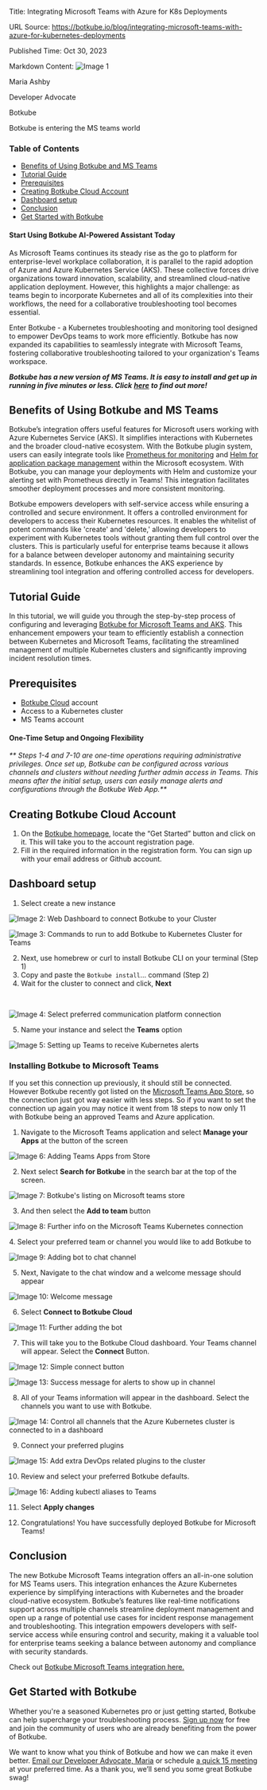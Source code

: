 Title: Integrating Microsoft Teams with Azure for K8s Deployments

URL Source: https://botkube.io/blog/integrating-microsoft-teams-with-azure-for-kubernetes-deployments

Published Time: Oct 30, 2023

Markdown Content:
![Image 1](https://cdn.prod.website-files.com/634fabb21508d6c9db9bc46f/6408ed63e5b48fed17e54625_SE6Pjp9PW9TaOwePHJXRaxaLQgYdT2HX_5PYASmvIx8.jpeg)

Maria Ashby

Developer Advocate

Botkube

Botkube is entering the MS teams world

### Table of Contents

*   [Benefits of Using Botkube and MS Teams](https://botkube.io/blog/integrating-microsoft-teams-with-azure-for-kubernetes-deployments#benefits-of-using-botkube-and-ms-teams)
*   [Tutorial Guide](https://botkube.io/blog/integrating-microsoft-teams-with-azure-for-kubernetes-deployments#tutorial-guide-)
*   [Prerequisites](https://botkube.io/blog/integrating-microsoft-teams-with-azure-for-kubernetes-deployments#prerequisites)
*   [Creating Botkube Cloud Account](https://botkube.io/blog/integrating-microsoft-teams-with-azure-for-kubernetes-deployments#creating-botkube-cloud-account)
*   [Dashboard setup](https://botkube.io/blog/integrating-microsoft-teams-with-azure-for-kubernetes-deployments#dashboard-setup)
*   [Conclusion](https://botkube.io/blog/integrating-microsoft-teams-with-azure-for-kubernetes-deployments#conclusion)
*   [Get Started with Botkube](https://botkube.io/blog/integrating-microsoft-teams-with-azure-for-kubernetes-deployments#get-started-with-botkube)

#### Start Using Botkube AI-Powered Assistant Today

As Microsoft Teams continues its steady rise as the go to platform for enterprise-level workplace collaboration, it is parallel to the rapid adoption of Azure and Azure Kubernetes Service (AKS). These collective forces drive organizations toward innovation, scalability, and streamlined cloud-native application deployment. However, this highlights a major challenge: as teams begin to incorporate Kubernetes and all of its complexities into their workflows, the need for a collaborative troubleshooting tool becomes essential.

Enter Botkube - a Kubernetes troubleshooting and monitoring tool designed to empower DevOps teams to work more efficiently. Botkube has now expanded its capabilities to seamlessly integrate with Microsoft Teams, fostering collaborative troubleshooting tailored to your organization's Teams workspace.

**_Botkube has a new version of MS Teams. It is easy to install and get up in running in five minutes or less. Click_** [**_here_**](https://botkube.io/blog/revolutionize-your-kubernetes-troubleshooting-workflow-with-microsoft-teams-and-botkube) **_to find out more!_**

Benefits of Using Botkube and MS Teams
--------------------------------------

Botkube’s integration offers useful features for Microsoft users working with Azure Kubernetes Service (AKS). It simplifies interactions with Kubernetes and the broader cloud-native ecosystem. With the Botkube plugin system, users can easily integrate tools like [Prometheus for monitoring](https://botkube.io/learn/how-botkube-makes-monitoring-kubernetes-easy) and [Helm for application package management](https://botkube.io/learn/helm-charts) within the Microsoft ecosystem. With Botkube, you can manage your deployments with Helm and customize your alerting set with Prometheus directly in Teams! This integration facilitates smoother deployment processes and more consistent monitoring.

Botkube empowers developers with self-service access while ensuring a controlled and secure environment. It offers a controlled environment for developers to access their Kubernetes resources. It enables the whitelist of potent commands like 'create' and 'delete,' allowing developers to experiment with Kubernetes tools without granting them full control over the clusters. This is particularly useful for enterprise teams because it allows for a balance between developer autonomy and maintaining security standards. In essence, Botkube enhances the AKS experience by streamlining tool integration and offering controlled access for developers.

Tutorial Guide
--------------

In this tutorial, we will guide you through the step-by-step process of configuring and leveraging [Botkube for Microsoft Teams and AKS](https://docs.botkube.io/installation/teams/). This enhancement empowers your team to efficiently establish a connection between Kubernetes and Microsoft Teams, facilitating the streamlined management of multiple Kubernetes clusters and significantly improving incident resolution times.

Prerequisites
-------------

*   [Botkube Cloud](https://app.botkube.io/) account
*   Access to a Kubernetes cluster
*   MS Teams account

#### One-Time Setup and Ongoing Flexibility

_\*\* Steps 1-4 and 7-10 are one-time operations requiring administrative privileges. Once set up, Botkube can be configured across various channels and clusters without needing further admin access in Teams. This means after the initial setup, users can easily manage alerts and configurations through the Botkube Web App.\*\*_

Creating Botkube Cloud Account
------------------------------

1.  On the [Botkube homepage](https://botkube.io/), locate the “Get Started” button and click on it. This will take you to the account registration page.
2.  Fill in the required information in the registration form. You can sign up with your email address or Github account.

Dashboard setup
---------------

1.  Select create a new instance

![Image 2: Web Dashboard to connect Botkube to your Cluster](https://cdn.prod.website-files.com/634fabb21508d6c9db9bc46f/65678f7dd390269cbe2d3ba4_jCUYYPLNDFZDkosCGhXjsC4Cvk9OsKaPJowAXS_Yi3-gdAekdM-YYj_QvgqvMCkAOIDbqXTaJGZuJFAjb5pIwZWo0kFlQwPBcwAzKW6X7ax6gK3rQVjbGKOJg_9Ps9i28sE-f7xg0hdp8hoY5mPwnNI.png)

![Image 3: Commands to run to add Botkube to Kubernetes Cluster for Teams](https://cdn.prod.website-files.com/634fabb21508d6c9db9bc46f/65678f7e072ab825022ca51e_w3OobTivy6lb1zbPozEcTOySEmAZPSRU0WVO120nal_egmZ-HVayv2FIuTzLsJ6vBJuZBfrFLiMkzjzpOS2kJash0C8_p3scSVIAFUY5Rb_1YqE2xACl2811ugQ1E-VazSxtzki-AirkeARSEZ5sKq0.png)

2.  Next, use homebrew or curl to install Botkube CLI on your terminal (Step 1)
3.  Copy and paste the `Botkube install`… command (Step 2)
4.  Wait for the cluster to connect and click, **Next**

‍

![Image 4: Select preferred communication platform connection](https://cdn.prod.website-files.com/634fabb21508d6c9db9bc46f/65678f7e1938916887fbf34f_WVBv6m9k1C5RWt4FI7QuA8VU-lSDXKQZOJWyqvfe7YZVDnNxquO3DBkznU2LP9TulrVxeDPloV4O7w40n6OVt3NjPPkMynGNKA_6wbc1knG-znVU3N5E8J6H1fqmpWafhnh4eOgb37W1Di2MgHUrrtU.png)

5.  Name your instance and select the **Teams** option

![Image 5: Setting up Teams to receive Kubernetes alerts](https://cdn.prod.website-files.com/634fabb21508d6c9db9bc46f/65678f7e6a852b2620a9b5fb_7fpjvjcPJcqBZKRJ2oNOisODdOt9vN9J-sYcsuFLYMzlKF8CzLOXI3vM83HZ0YvdShckXSZcDBTclvCv9IRPGrNqeIIMBA6KdnKhilwSek9nqKBLZOrwUUFMZYe5zIBJmv2nh3jwJuJK2kjgO5Lh1ZM.png)

### Installing Botkube to Microsoft Teams

If you set this connection up previously, it should still be connected. However Botkube recently got listed on the [Microsoft Teams App Store](https://botkube.io/blog/botkube-is-now-verified-in-microsoft-appsource), so the connection just got way easier with less steps. So if you want to set the connection up again you may notice it went from 18 steps to now only 11 with Botkube being an approved Teams and Azure application.

1.  Navigate to the Microsoft Teams application and select **Manage your Apps** at the button of the screen

![Image 6: Adding Teams Apps from Store](https://cdn.prod.website-files.com/634fabb21508d6c9db9bc46f/65678f7d14da41d53c779535_oErOXojrwoCSfbs3A0830mnbkI1xb2rOD83YopN5B6k7Ti_O5OZdusUD4VrNjdFs_xHSaTxCjdipKQJuaLhpksHgW3Fwd8xx8MSFSq1HiuWVzsoTG90t1Dy4nlcAAkIuNdAsumH4sjQWXljJJ9y_Lbo.png)

2.  Next select **Search for Botkube** in the search bar at the top of the screen.

![Image 7: Botkube's listing on Microsoft teams store](https://cdn.prod.website-files.com/634fabb21508d6c9db9bc46f/664cdd1749371ee8efa0e9ba_Botkube%20Teams%20APp%20pic.png)

3.  And then select the **Add to team** button

![Image 8: Further info on the Microsoft Teams Kubernetes connection](https://cdn.prod.website-files.com/634fabb21508d6c9db9bc46f/664cde0777d69d63cd727d52_Botkube%20Teams%20listing.png)

4\. Select your preferred team or channel you would like to add Botkube to

![Image 9: Adding bot to chat channel](https://cdn.prod.website-files.com/634fabb21508d6c9db9bc46f/65678f7e778b3a2f89c145c5_2I5Ickc_OXlcgym-Ju-rDd9gVc0kVk-QW0_js_3gURGp0dgqj5jS0lOzoIox8vr07ky4hiHkn3LHiTIJ0JKU4jK6Q9rIsan8_lavBnIF7WETp-F_LEM0bTZW4keiuLe3cM3VA_9leLry29hAZ1_vXfU.png)

5.  Next, Navigate to the chat window and a welcome message should appear

![Image 10: Welcome message](https://cdn.prod.website-files.com/634fabb21508d6c9db9bc46f/65678f7db157112561870666_ZfA2XrAwSEqm7yLkbUMoOEL_3sIULsNu2rHAaerMIvhOyKO79bjSFvausKcnNF_rxPc8rq0rFAl2VGRNct3Gb0aJimPt3pYbJInhW0-Z6ffQWq3_gPAbiJbHQHMhefcBbAbROu95icJakohqR-patiY.png)

6.  Select **Connect to Botkube Cloud**

![Image 11: Further adding the bot](https://cdn.prod.website-files.com/634fabb21508d6c9db9bc46f/65678f7db157112561870666_ZfA2XrAwSEqm7yLkbUMoOEL_3sIULsNu2rHAaerMIvhOyKO79bjSFvausKcnNF_rxPc8rq0rFAl2VGRNct3Gb0aJimPt3pYbJInhW0-Z6ffQWq3_gPAbiJbHQHMhefcBbAbROu95icJakohqR-patiY.png)

7.  This will take you to the Botkube Cloud dashboard. Your Teams channel will appear. Select the **Connect** Button.

![Image 12: Simple connect button](https://cdn.prod.website-files.com/634fabb21508d6c9db9bc46f/656eefd26cc09bfeec2845b3_Screen%20Shot%202023-12-05%20at%201.38.28%20AM.png)

![Image 13: Success message for alerts to show up in channel](https://cdn.prod.website-files.com/634fabb21508d6c9db9bc46f/65678f7d165a59345b2b698b__rEh9UH04sSf8XxhQi_3JhGSjynIaVLwD--bRFqQa3v2Rqrahxpnna3yryM1a4omthQ-Fize-gyhNgRAXDTl-DYQXkJ1LUhp1OvRWNwn62jwfra7qa806TPcVm13W3pbeA52XN47_MlPkUVEvvyb6KA.png)

8.  All of your Teams information will appear in the dashboard. Select the channels you want to use with Botkube.

![Image 14: Control all channels that the Azure Kubernetes cluster is connected to in a dashboard](https://cdn.prod.website-files.com/634fabb21508d6c9db9bc46f/65678f7ead44d850b34e7f35_nSgmglbxW-mAFvthFI-1q0c0dcMg2m2wejlA2__CmM-vyDDeyLjUh84vTLufTx77jaJ-ifWWa1bzkFpn7bPK0KbehAARBOg2Zle9HbNUk3SXAP9-jcNbNXFypsfgSPY75R2BLLwmDi9nUFUY88StBNg.png)

9.  Connect your preferred plugins

![Image 15: Add extra DevOps related plugins to the cluster](https://cdn.prod.website-files.com/634fabb21508d6c9db9bc46f/65678f7ddec01b0e38f3eb6d_pVkuqIiFGr5zQ8lNXQcSMQXQhDbPx5rZ6m0OptpyWKHIfpzzTwn1UbTR44-HU_YM2NOBfoOhvapjYfohK0AUjF5dsvV_8JGnujLfhEzupnaCMLJoD4pzbAE6aHZemjv1Rzzi3rsu8HoFbqrSxbu1TVI.png)

10.  Review and select your preferred Botkube defaults.

![Image 16: Adding kubectl aliases to Teams](https://cdn.prod.website-files.com/634fabb21508d6c9db9bc46f/65678f7d6f8e75cab928022a_PVwnI51Br_JjDcyKQsNjixKmrtTDW10Ug0gHIUJMFxDo51P-_aRrStZiIrK-Pmqxg3DnFwrtTRZqhHUGhZv2d37pHnWMmUvx9p5o4FnQe8M-YkkM8wVZk7_P3-tUs0umUmnfE37H4QbtR8E-yg36w2A.png)

11.  Select **Apply changes**‍
    
12.  Congratulations! You have successfully deployed Botkube for Microsoft Teams!
    

Conclusion
----------

The new Botkube Microsoft Teams integration offers an all-in-one solution for MS Teams users. This integration enhances the Azure Kubernetes experience by simplifying interactions with Kubernetes and the broader cloud-native ecosystem. Botkube’s features like real-time notifications support across multiple channels streamline deployment management and open up a range of potential use cases for incident response management and troubleshooting. This integration empowers developers with self-service access while ensuring control and security, making it a valuable tool for enterprise teams seeking a balance between autonomy and compliance with security standards.

Check out [Botkube Microsoft Teams integration here.](https://botkube.io/integration/teams)

Get Started with Botkube
------------------------

Whether you're a seasoned Kubernetes pro or just getting started, Botkube can help supercharge your troubleshooting process. [Sign up now](https://app.botkube.io/) for free and join the community of users who are already benefiting from the power of Botkube.

We want to know what you think of Botkube and how we can make it even better. [Email our Developer Advocate, Maria](mailto:maria@kubeshop.io) or schedule [a quick 15 meeting](https://calendly.com/maria-botkube/15min) at your preferred time. As a thank you, we’ll send you some great Botkube swag!
